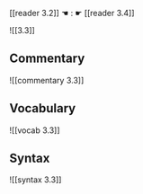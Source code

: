 [[reader 3.2]] ☚ : ☛ [[reader 3.4]]

![[3.3]]

## Commentary

![[commentary 3.3]]

## Vocabulary

![[vocab 3.3]]

## Syntax

![[syntax 3.3]]

